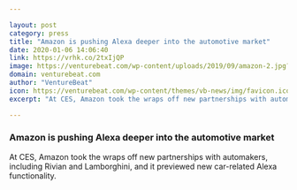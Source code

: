 ```yaml
---

layout: post
category: press
title: "Amazon is pushing Alexa deeper into the automotive market"
date: 2020-01-06 14:06:40
link: https://vrhk.co/2txIjQP
image: https://venturebeat.com/wp-content/uploads/2019/09/amazon-2.jpg?w=1200&strip=all
domain: venturebeat.com
author: "VentureBeat"
icon: https://venturebeat.com/wp-content/themes/vb-news/img/favicon.ico
excerpt: "At CES, Amazon took the wraps off new partnerships with automakers, including Rivian and Lamborghini, and it previewed new car-related Alexa functionality."

---
```


### Amazon is pushing Alexa deeper into the automotive market

At CES, Amazon took the wraps off new partnerships with automakers, including Rivian and Lamborghini, and it previewed new car-related Alexa functionality.